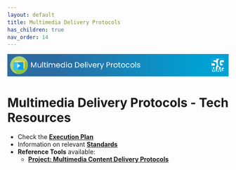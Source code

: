 ```yaml
---
layout: default
title: Multimedia Delivery Protocols
has_children: true
nav_order: 14
---
```


<img src="../assets/images/Banner_MD.png" /> 

# Multimedia Delivery Protocols - Tech Resources

* Check the [**Execution Plan**](https://github.com/orgs/5G-MAG/projects/44/views/22)
* Information on relevant [**Standards**](https://5g-mag.github.io/Standards/pages/multimedia-content-delivery.html)
* **Reference Tools** available:
   * [**Project: Multimedia Content Delivery Protocols**](https://5g-mag.github.io/Getting-Started/pages/multimedia-content-delivery/)
